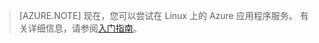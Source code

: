 > [AZURE.NOTE] 现在，您可以尝试在 Linux 上的 Azure 应用程序服务。 有关详细信息，请参阅[入门指南](../articles/app-service/app-service-linux-readme.md)。
